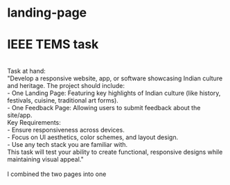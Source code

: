 # landing-page
# IEEE TEMS task
<br>
Task at hand:<br>
"Develop a responsive website, app, or software showcasing Indian culture and heritage. The project should include:<br>
- One Landing Page: Featuring key highlights of Indian culture (like history, festivals, cuisine, traditional art forms).<br>
- One Feedback Page: Allowing users to submit feedback about the site/app.<br>
Key Requirements:<br>
- Ensure responsiveness across devices.<br>
- Focus on UI aesthetics, color schemes, and layout design.<br>
- Use any tech stack you are familiar with.<br>
This task will test your ability to create functional, responsive designs while maintaining visual appeal."<br>
<br>
I combined the two pages into one